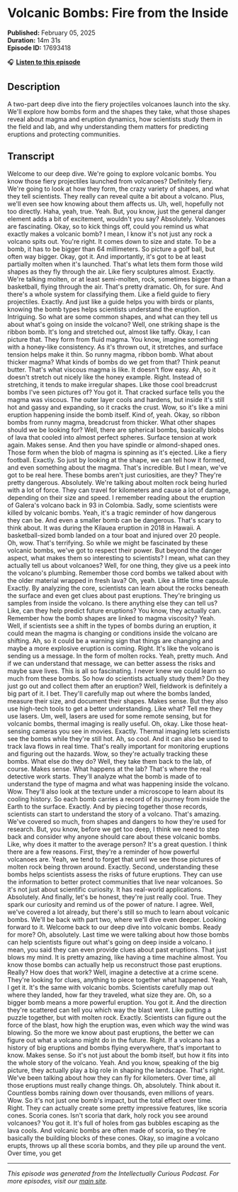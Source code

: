 # Volcanic Bombs: Fire from the Inside

**Published:** February 05, 2025  
**Duration:** 14m 31s  
**Episode ID:** 17693418

🎧 **[Listen to this episode](https://intellectuallycurious.buzzsprout.com/2529712/episodes/17693418-volcanic-bombs-fire-from-the-inside)**

## Description

A two-part deep dive into the fiery projectiles volcanoes launch into the sky. We'll explore how bombs form and the shapes they take, what those shapes reveal about magma and eruption dynamics, how scientists study them in the field and lab, and why understanding them matters for predicting eruptions and protecting communities.

## Transcript

Welcome to our deep dive. We're going to explore volcanic bombs. You know those fiery projectiles launched from volcanoes? Definitely fiery. We're going to look at how they form, the crazy variety of shapes, and what they tell scientists. They really can reveal quite a bit about a volcano. Plus, we'll even see how knowing about them affects us. Uh, well, hopefully not too directly. Haha, yeah, true. Yeah. But, you know, just the general danger element adds a bit of excitement, wouldn't you say? Absolutely. Volcanoes are fascinating. Okay, so to kick things off, could you remind us what exactly makes a volcanic bomb? I mean, I know it's not just any rock a volcano spits out. You're right. It comes down to size and state. To be a bomb, it has to be bigger than 64 millimeters. So picture a golf ball, but often way bigger. Okay, got it. And importantly, it's got to be at least partially molten when it's launched. That's what lets them form those wild shapes as they fly through the air. Like fiery sculptures almost. Exactly. We're talking molten, or at least semi-molten, rock, sometimes bigger than a basketball, flying through the air. That's pretty dramatic. Oh, for sure. And there's a whole system for classifying them. Like a field guide to fiery projectiles. Exactly. And just like a guide helps you with birds or plants, knowing the bomb types helps scientists understand the eruption. Intriguing. So what are some common shapes, and what can they tell us about what's going on inside the volcano? Well, one striking shape is the ribbon bomb. It's long and stretched out, almost like taffy. Okay, I can picture that. They form from fluid magma. You know, imagine something with a honey-like consistency. As it's thrown out, it stretches, and surface tension helps make it thin. So runny magma, ribbon bomb. What about thicker magma? What kinds of bombs do we get from that? Think peanut butter. That's what viscous magma is like. It doesn't flow easy. Ah, so it doesn't stretch out nicely like the honey example. Right. Instead of stretching, it tends to make irregular shapes. Like those cool breadcrust bombs I've seen pictures of? You got it. That cracked surface tells you the magma was viscous. The outer layer cools and hardens, but inside it's still hot and gassy and expanding, so it cracks the crust. Wow, so it's like a mini eruption happening inside the bomb itself. Kind of, yeah. Okay, so ribbon bombs from runny magma, breadcrust from thicker. What other shapes should we be looking for? Well, there are spherical bombs, basically blobs of lava that cooled into almost perfect spheres. Surface tension at work again. Makes sense. And then you have spindle or almond-shaped ones. Those form when the blob of magma is spinning as it's ejected. Like a fiery football. Exactly. So just by looking at the shape, we can tell how it formed, and even something about the magma. That's incredible. But I mean, we've got to be real here. These bombs aren't just curiosities, are they? They're pretty dangerous. Absolutely. We're talking about molten rock being hurled with a lot of force. They can travel for kilometers and cause a lot of damage, depending on their size and speed. I remember reading about the eruption of Galera's volcano back in 93 in Colombia. Sadly, some scientists were killed by volcanic bombs. Yeah, it's a tragic reminder of how dangerous they can be. And even a smaller bomb can be dangerous. That's scary to think about. It was during the Kilauea eruption in 2018 in Hawaii. A basketball-sized bomb landed on a tour boat and injured over 20 people. Oh, wow. That's terrifying. So while we might be fascinated by these volcanic bombs, we've got to respect their power. But beyond the danger aspect, what makes them so interesting to scientists? I mean, what can they actually tell us about volcanoes? Well, for one thing, they give us a peek into the volcano's plumbing. Remember those cord bombs we talked about with the older material wrapped in fresh lava? Oh, yeah. Like a little time capsule. Exactly. By analyzing the core, scientists can learn about the rocks beneath the surface and even get clues about past eruptions. They're bringing us samples from inside the volcano. Is there anything else they can tell us? Like, can they help predict future eruptions? You know, they actually can. Remember how the bomb shapes are linked to magma viscosity? Yeah. Well, if scientists see a shift in the types of bombs during an eruption, it could mean the magma is changing or conditions inside the volcano are shifting. Ah, so it could be a warning sign that things are changing and maybe a more explosive eruption is coming. Right. It's like the volcano is sending us a message. In the form of molten rocks. Yeah, pretty much. And if we can understand that message, we can better assess the risks and maybe save lives. This is all so fascinating. I never knew we could learn so much from these bombs. So how do scientists actually study them? Do they just go out and collect them after an eruption? Well, fieldwork is definitely a big part of it. I bet. They'll carefully map out where the bombs landed, measure their size, and document their shapes. Makes sense. But they also use high-tech tools to get a better understanding. Like what? Tell me they use lasers. Um, well, lasers are used for some remote sensing, but for volcanic bombs, thermal imaging is really useful. Oh, okay. Like those heat-sensing cameras you see in movies. Exactly. Thermal imaging lets scientists see the bombs while they're still hot. Ah, so cool. And it can also be used to track lava flows in real time. That's really important for monitoring eruptions and figuring out the hazards. Wow, so they're actually tracking these bombs. What else do they do? Well, they take them back to the lab, of course. Makes sense. What happens at the lab? That's where the real detective work starts. They'll analyze what the bomb is made of to understand the type of magma and what was happening inside the volcano. Wow. They'll also look at the texture under a microscope to learn about its cooling history. So each bomb carries a record of its journey from inside the Earth to the surface. Exactly. And by piecing together those records, scientists can start to understand the story of a volcano. That's amazing. We've covered so much, from shapes and dangers to how they're used for research. But, you know, before we get too deep, I think we need to step back and consider why anyone should care about these volcanic bombs. Like, why does it matter to the average person? It's a great question. I think there are a few reasons. First, they're a reminder of how powerful volcanoes are. Yeah, we tend to forget that until we see those pictures of molten rock being thrown around. Exactly. Second, understanding these bombs helps scientists assess the risks of future eruptions. They can use the information to better protect communities that live near volcanoes. So it's not just about scientific curiosity. It has real-world applications. Absolutely. And finally, let's be honest, they're just really cool. True. They spark our curiosity and remind us of the power of nature. I agree. Well, we've covered a lot already, but there's still so much to learn about volcanic bombs. We'll be back with part two, where we'll dive even deeper. Looking forward to it. Welcome back to our deep dive into volcanic bombs. Ready for more? Oh, absolutely. Last time we were talking about how those bombs can help scientists figure out what's going on deep inside a volcano. I mean, you said they can even provide clues about past eruptions. That just blows my mind. It is pretty amazing, like having a time machine almost. You know those bombs can actually help us reconstruct those past eruptions. Really? How does that work? Well, imagine a detective at a crime scene. They're looking for clues, anything to piece together what happened. Yeah, I get it. It's the same with volcanic bombs. Scientists carefully map out where they landed, how far they traveled, what size they are. Oh, so a bigger bomb means a more powerful eruption. You got it. And the direction they're scattered can tell you which way the blast went. Like putting a puzzle together, but with molten rock. Exactly. Scientists can figure out the force of the blast, how high the eruption was, even which way the wind was blowing. So the more we know about past eruptions, the better we can figure out what a volcano might do in the future. Right. If a volcano has a history of big eruptions and bombs flying everywhere, that's important to know. Makes sense. So it's not just about the bomb itself, but how it fits into the whole story of the volcano. Yeah. And you know, speaking of the big picture, they actually play a big role in shaping the landscape. That's right. We've been talking about how they can fly for kilometers. Over time, all those eruptions must really change things. Oh, absolutely. Think about it. Countless bombs raining down over thousands, even millions of years. Wow. So it's not just one bomb's impact, but the total effect over time. Right. They can actually create some pretty impressive features, like scoria cones. Scoria cones. Isn't scoria that dark, holy rock you see around volcanoes? You got it. It's full of holes from gas bubbles escaping as the lava cools. And volcanic bombs are often made of scoria, so they're basically the building blocks of these cones. Okay, so imagine a volcano erupts, throws up all these scoria bombs, and they pile up around the vent. Over time, you get

---
*This episode was generated from the Intellectually Curious Podcast. For more episodes, visit our [main site](https://intellectuallycurious.buzzsprout.com).*
